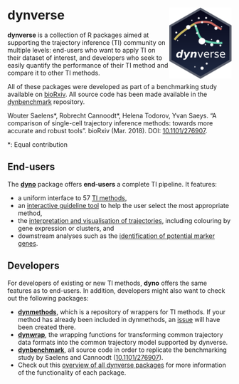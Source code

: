 
<!-- README.md is generated from README.Rmd. Please edit that file -->

# dynverse <img src="docs/logo.png" align="right" width="140" height="160" />

**dynverse** is a collection of R packages aimed at supporting the
trajectory inference (TI) community on multiple levels: end-users who
want to apply TI on their dataset of interest, and developers who seek
to easily quantify the performance of their TI method and compare it to
other TI methods.

All of these packages were developed as part of a benchmarking study
available on [bioRxiv](https://doi.org/10.1101/276907). All source code
has been made available in the
[dynbenchmark](https://github.com/dynverse/dynbenchmark) repository.

Wouter Saelens\*, Robrecht Cannoodt\*, Helena Todorov, Yvan Saeys. “A
comparison of single-cell trajectory inference methods: towards more
accurate and robust tools”. bioRxiv (Mar. 2018). DOI:
[10.1101/276907](https://doi.org/10.1101/276907).

\*: Equal contribution

## End-users

The **[dyno](https://github.com/dynverse/dyno)** package offers
**end-users** a complete TI pipeline. It features:

  - a uniform interface to 57 [TI
    methods](https://github.com/dynverse/dynmethods#list-of-included-methods),
  - an [interactive guideline
    tool](https://github.com/dynverse/dyno#selecting-the-most-optimal-ti-methods)
    to help the user select the most appropriate method,
  - the [interpretation and visualisation of
    trajectories](https://github.com/dynverse/dyno#plotting-the-trajectory),
    including colouring by gene expression or clusters, and
  - downstream analyses such as the [identification of potential marker
    genes](https://github.com/dynverse/dyno#plotting-relevant-features).

## Developers

For developers of existing or new TI methods, **dyno** offers the same
features as to end-users. In addition, developers might also want to
check out the following packages:

  - **[dynmethods](https://github.com/dynverse/dynmethods)**, which is a
    repository of wrappers for TI methods. If your method has already
    been included in dynmethods, an
    [issue](https://github.com/dynverse/dynmethods/issues) will have
    been created there.
  - **[dynwrap](https://github.com/dynverse/dynwrap)**, the wrapping
    functions for transforming common trajectory data formats into the
    common trajectory model supported by dynverse.
  - **[dynbenchmark](https://github.com/dynverse/dynbenchmark)**, all
    source code in order to replicate the benchmarking study by Saelens
    and Cannoodt ([10.1101/276907](https://doi.org/10.1101/276907)).
  - Check out this [overview of all dynverse packages](overview.md) for
    more information of the functionality of each package.

